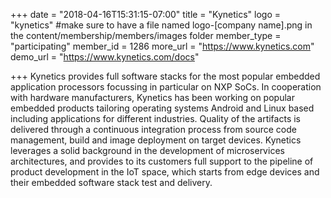 +++
date = "2018-04-16T15:31:15-07:00"
title = "Kynetics"
logo = "kynetics" #make sure to have a file named logo-[company name].png in the content/membership/members/images folder
member_type = "participating"
member_id = 1286
more_url = "https://www.kynetics.com"
demo_url = "https://www.kynetics.com/docs"

+++
Kynetics provides full software stacks for the most popular embedded application processors focussing in particular on NXP SoCs. In cooperation with hardware manufacturers, Kynetics has been working on popular embedded products tailoring operating systems Android and Linux based including applications for different industries. Quality of the artifacts is delivered through a continuous integration process from source code management, build and image deployment on target devices. Kynetics leverages a solid background in the development of microservices architectures, and provides to its customers full support to the pipeline of product development in the IoT space, which starts from edge devices and their embedded software stack test and delivery.
